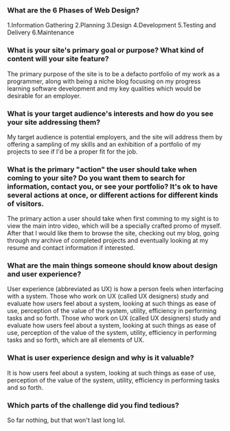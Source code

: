 <!DOCTYPE html>
</html>
  <head>
    <title> Rajal's Blog O FUN
    <a href = "/week-2/imgs/design-reflection.md">Site Map</a>
    </title>
  </head>
<body>


<h3> What are the 6 Phases of Web Design?</h3>
<p>
      1.Information Gathering
      2.Planning
      3.Design
      4.Development
      5.Testing and Delivery
      6.Maintenance
</p>

<h3>What is your site's primary goal or purpose? What kind of content will your site feature?</h3>
<p>
      The primary purpose of the site is to be a defacto portfolio of my work as a programmer, along with being a niche blog focusing on my progress learning software development and my key qualities which would be desirable for an employer.
</p>

<h3>What is your target audience's interests and how do you see your site addressing them?</h3>
<p>
    My target audience is potential employers, and the site will address them by offering a sampling of my skills and an exhibition of a portfolio of my projects to see if I'd be a proper fit for the job.
</p>

<h3>What is the primary "action" the user should take when coming to your site? Do you want them to search for information, contact you, or see your portfolio? It's ok to have several actions at once, or different actions for different kinds of visitors.</h3>
<p>
    The primary action a user should take when first comming to my sight is to view the main intro video, which will be a specially crafted promo of myself. After that I would like them to browse the site, checking out my blog, going through my archive of completed projects and eventually looking at my resume and contact information if interested.
</p>
<h3>What are the main things someone should know about design and user experience?</h3>
<p>
    User experience (abbreviated as UX) is how a person feels when interfacing with a system.
    Those who work on UX (called UX designers) study and evaluate how users feel about a system, looking at such things as ease of use, perception of the value of the system, utility, efficiency in performing tasks and so forth.
    Those who work on UX (called UX designers) study and evaluate how users feel about a system, looking at such things as ease of use, perception of the value of the system, utility, efficiency in performing tasks and so forth, which are all elements of UX.</p>

<h3>What is user experience design and why is it valuable?</h3>
<p> It is how users feel about a system, looking at such things as ease of use, perception of the value of the system, utility, efficiency in performing tasks and so forth.</p>

<h3>Which parts of the challenge did you find tedious?</h3>
<p>  So far nothing, but that won't last long lol.</p>

</body>
</html>